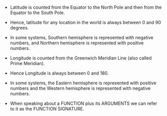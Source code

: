 - Latitude is counted from the Equator to the North Pole and then from the Equator to the South Pole.

- Hence, latitude for any location in the world is always between 0 and 90 degrees.

- In some systems, Southern hemisphere is represented with negative numbers, and Northern hemisphere is represented with positive numbers.

- Longitude is counted from the Greenwich Meridian Line (also called Prime Meridian).

- Hence Longitude is always between 0 and 180.

- In some systems, the Eastern hemisphere is represented with positive numbers and the Western hemisphere is represented with negative numbers. 

-  When speaking about a FUNCTION plus its ARGUMENTS we can refer to it as the FUNCTION SIGNATURE. 